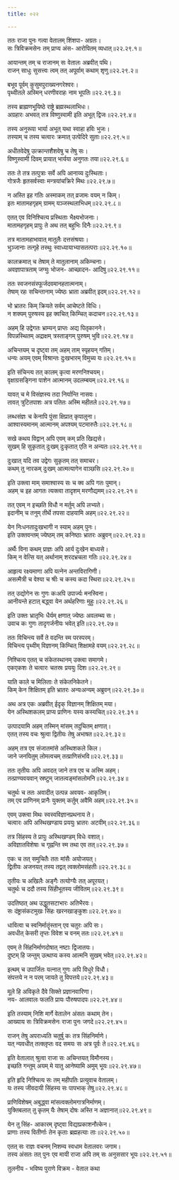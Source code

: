 ```yaml
---
title: ०२२

---
```

  
  
ततः राजा पुनः गत्वा वेतालम् शिंशपा- अग्रतः।  
सः त्रिविक्रमसेनः तम् प्राप्य अंस- आरोपितम् व्यधात्॥२२.२९.१॥  
  
आयान्तम् तम् च राजानम् सः वेतालः अब्रवीत् पथि।  
राजन् साधुः सुसत्त्वः त्वम् तत् अपूर्वाम् कथाम् शृणु॥२२.२९.२॥  
  
बभूव पूर्वम् कुसुमपुराख्यनगरेश्वरः।  
पृथ्वीतले अस्मिन् धरणीवराहः नाम भूपतिः॥२२.२९.३॥  
  
तस्य ब्राह्मणभूयिष्ठे राष्ट्रे ब्रह्मस्थलाभिधः।  
अग्रहारः अभवत् तत्र विष्णुस्वामी इति अभूत् द्विजः॥२२.२९.४॥  
  
तस्य अनुरूपा भार्या अभूत् यथा स्वाहा हविः भुजः।  
तस्याम् च तस्य चत्वारः क्रमात् उत्पेदिरे सुताः॥२२.२९.५॥  
  
अधीतवेदेषु उत्क्रान्तशैशवेषु च तेषु सः।  
विष्णुस्वामी दिवम् प्रायात् भार्यया अनुगतः तया॥२२.२९.६॥  
  
ततः ते तत्र तत्पुत्राः सर्वे अपि आनाय्य दुःस्थिताः।  
गोत्रजैः हृतसर्वस्वाः मन्त्रयांचक्रिरे मिथः॥२२.२९.७॥  
  
न अस्ति इह गतिः अस्माकम् तत् व्रजामः वयम् न किम्।  
इतः मातामहगृहम् ग्रामम् यञ्जस्थलाभिधम्॥२२.२९.८॥  
  
एतत् एव विनिश्चित्य प्रस्थिताः भैक्ष्यभोजनाः।  
मातामहगृहम् प्रापुः ते अथ तत् बहुभिः दिनैः॥२२.२९.९॥  
  
तत्र मातामहाभावात् मातुलैः दत्तसंश्रयाः।  
भुञ्जानाः तत्गृहे तस्थुः स्वाध्यायाभ्यासतत्पराः॥२२.२९.१०॥  
  
कालक्रमात् च तेषाम् ते मातुलानाम् अकिम्चनाः।  
अवज्ञापात्रताम् जग्मुः भोजन- आच्छादन- आदिषु॥२२.२९.११॥  
  
ततः स्वजनसंस्फूर्जदवमानहतात्मनाम्।  
तेषाम् रहः सचिन्तानाम् ज्येष्ठः भ्राता अब्रवीत् इदम्॥२२.२९.१२॥  
  
भो भ्रातरः किम् क्रियते सर्वम् आचेष्टते विधिः।  
न शक्यम् पुरुषस्य इह क्वचित् किम्चित् कदाचन॥२२.२९.१३॥  
  
अहम् हि उद्वेगतः भ्राम्यन् प्राप्तः अद्य पितृकानने।  
विपन्नस्थितम् अद्राक्षम् त्रस्ताङ्गम् पुरुषम् भुवि॥२२.२९.१४॥  
  
अचिन्तयम् च दृष्ट्वा तम् अहम् ताम् स्पृहयन् गतिम्।  
धन्यः अयम् एवम् विश्रान्तः दुःखभारम् विमुच्य यः॥२२.२९.१५॥  
  
इति संचिन्त्य तत् कालम् कृत्वा मरणनिश्चयम्।  
वृक्षाग्रसङ्गिना पाशेन आत्मानम् उदलम्बयम्॥२२.२९.१६॥  
  
यावत् च मे विसंज्ञस्य तदा निर्यान्ति नासवः।  
तावत् त्रुटितपाशः अत्र पतितः अस्मि महीतले॥२२.२९.१७॥  
  
लब्धसंज्ञः च केनापि पुंसा क्षिप्रात् कृपालुना।  
आश्वास्यमानम् आत्मानम् अपश्यम् पटमारुतैः॥२२.२९.१८॥  
  
सखे कथय विद्वान् अपि एवम् कम् प्रति खिद्यसे।  
सुखम् हि सुकृतात् दुःखम् दुःकृतात् एति न अन्यतः॥२२.२९.१९॥  
  
दुःखात् यदि तव उद्वेगः सुकृतम् तत् समाचर।  
कथम् तु नारकम् दुःखम् आत्मत्यागेन वाञ्छसि॥२२.२९.२०॥  
  
इति उक्त्वा माम् समाश्वास्य सः च क्व अपि गतः पुमान्।  
अहम् च इह आगतः त्यक्त्वा तादृशम् मरणौद्यमम्॥२२.२९.२१॥  
  
तत् एवम् न इच्छति विधौ न मर्तुम् अपि लभ्यते।  
इदानीम् च तनुम् तीर्थे तपसा दाहयामि अहम्॥२२.२९.२२॥  
  
येन निःधनतादुःखभागी न स्याम् अहम् पुनः।  
इति उक्तवन्तम् ज्येष्ठम् तम् कनिष्ठाः भ्रातरः अब्रुवन्॥२२.२९.२३॥  
  
अर्थैः विना कथम् प्राज्ञः अपि आर्य दुःखेन बाध्यसे।  
किम् न वेत्सि यत् अर्थानाम् शरदभ्रचला गतिः॥२२.२९.२४॥  
  
आहृत्य रक्ष्यमाणा अपि यत्नेन अन्तविरागिणी।  
असत्मैत्री च वेश्या च श्रीः च कस्य कदा स्थिरा॥२२.२९.२५॥  
  
तत् उद्योगेन सः गुणः कःअपि उपार्ज्यः मनस्विना।  
आनीयन्ते हटात् बद्ध्वा येन अर्थहरिणाः मुहुः॥२२.२९.२६॥  
  
इति उक्तः भ्रातृभिः धैर्यम् क्षणात् ज्येष्ठः अवलम्ब्य सः।  
उवाच कः गुणः तादृगर्जनीयः भवेत् इति॥२२.२९.२७॥  
  
ततः विचिन्त्य सर्वे ते वदन्ति स्म परस्परम्।  
विचिन्त्य पृथ्वीम् विज्ञानम् किम्चित् शिक्षामहे वयम्॥२२.२९.२८॥  
  
निश्चित्य एतत् च संकेतस्थानम् उक्त्वा समागमे।  
एकएकशः ते चत्वारः चतस्रः प्रययुः दिशः॥२२.२९.२९॥  
  
याति काले च मिलिताः ते संकेतनिकेतने।  
किम् केन शिक्षितम् इति भ्रातरः अन्यःअन्यम् अब्रुवन्॥२२.२९.३०॥  
  
अथ अत्र एकः अब्रवीत् ईदृक् विज्ञानम् शिक्षितम् मया।  
येन अस्थिशकलम् प्राप्य प्राणिनः यस्य कस्यचित्॥२२.२९.३१॥  
  
उत्पादयामि अहम् तस्मिन् मांसम् तदुचितम् क्षणात्।  
एतत् तस्य वचः श्रुत्वा द्वितीयः तेषु अभाषत॥२२.२९.३२॥  
  
अहम् तत्र एव संजातमांसे अस्थिशकले किल।  
जाने जनयितुम् लोमत्वचम् तत्प्राणिसंभवि॥२२.२९.३३॥  
  
ततः तृतीयः अपि अवदत् जाने तत्र एव च अस्मि अहम्।  
तत्प्राण्यवयवान् स्रष्टुम् जातत्वङ्मांसलोमनि॥२२.२९.३४॥  
  
चतुर्थः च ततः अवादीत् उत्पन्न अवयव- आकृतिम्।  
तम् एव प्राणिनम् प्रानैः युक्तम् कर्तुम् अवैमि अहम्॥२२.२९.३५॥  
  
एवम् उक्त्वा मिथः स्वस्वविज्ञानप्रथनाय ते।  
चत्वारः अपि अस्थिखण्डाय प्रययुः भ्रातरः अटवीम्॥२२.२९.३६॥  
  
तत्र सिंहस्य ते प्रापुः अस्थिखण्डम् विधेः वशात्।  
अविज्ञातविशेषाः च गृह्नन्ति स्म तथा एव तत्॥२२.२९.३७॥  
  
एकः च तत् समुचितैः ततः मांसैः अयोजयत्।  
द्वितीयः अजनयत् तस्य तद्वत् त्वक्लोमसंहतीः॥२२.२९.३८॥  
  
तृतीयः च अखिलैः अङ्गैः तत्योग्यैः तत् अपूरयत्।  
चतुर्थः च ददौ तस्य सिंहीभूतस्य जीवितम्॥२२.२९.३९॥  
  
उदतिष्ठत् अथ उद्धूतसटाभारः अतिभैरवः।  
सः दंष्ट्रासंकटमुखः सिंहः खरनखाङ्कुशः॥२२.२९.४०॥  
  
धावित्वा च स्वनिर्मातॄंस्तान् एव चतुरः अपि सः।  
अवधीत् केसरी तृप्तः विवेश च वनम् ततः॥२२.२९.४१॥  
  
एवम् ते सिंहनिर्माणदोषात् नष्टाः द्विजातयः।  
दुष्टम् हि जन्तुम् उत्थाप्य कस्य आत्मनि सुखम् भवेत्॥२२.२९.४२॥  
  
इत्थम् च उपार्जितः यत्नात् गुणः अपि विधुरे विधौ।  
संपत्तये न न परम् जायते तु विपत्तये॥२२.२९.४३॥  
  
मूले हि अविकृते दैवे सिक्ते प्रज्ञानवारिणा।  
नय- आलवालः फलति प्रायः पौरुषपादपः॥२२.२९.४४॥  
  
इति तस्याम् निशि मार्गे वेतालेन अंसतः कथाम् तेन।  
आख्याय सः त्रिविक्रमसेनः राजा पुनः जगदे॥२२.२९.४५॥  
  
राजन् तेषु अपराध्यति चतुर्षु कः तत्र सिंहनिर्माणे।  
यत् न्यवधीत् तत्क्लृप्तः वद समयः सः अत्र पूर्वः ते॥२२.२९.४६॥  
  
इति वेतालात् श्रुत्वा राजा सः अचिन्तयत् विमौनस्य।  
इच्छति गन्तुम् अयम् मे यातु आनेष्यामि अमुम् भूयः॥२२.२९.४७॥  
  
इति हृदि निश्चित्य सः तम् महीपतिः प्रत्युवाच वेतालम्।  
यः तस्य जीवदायी सिंहस्य सः पापभाक् तेषु॥२२.२९.४८॥  
  
प्राणिविशेषम् अबुद्ध्वा मांसत्वक्लोमगात्रनिर्माणम्।  
युक्तिबलात् तु कृतम् यैः तेषाम् दोषः अस्ति न अज्ञानात्॥२२.२९.४९॥  
  
येन तु सिंह- आकारम् दृष्ट्वा विद्याप्रकाशनौत्केन।  
प्राणाः तस्य वितीर्णाः तेन कृताः ब्रह्महत्याः ताः॥२२.२९.५०॥  
  
एतत् सः राज्ञः वचनम् निशम्य स्वधाम वेतालवरः जगाम।  
तस्य अंसतः तत् पुनः एव मायी राजा अपि तम् सः अनुससार भूयः॥२२.२९.५१॥  
  
तुलनीय - भविष्य पुराणे विक्रम - वेताल कथा